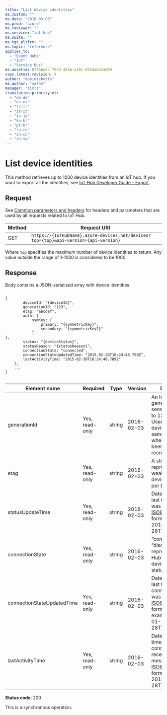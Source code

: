 ```yaml
---
title: "List device identities"
ms.custom: ""
ms.date: "2016-03-03"
ms.prod: "azure"
ms.reviewer: ""
ms.service: "iot-hub"
ms.suite: ""
ms.tgt_pltfrm: ""
ms.topic: "reference"
applies_to: 
  - "Event Hubs"
  - "IoT"
  - "Service Bus"
ms.assetid: 8f85baec-7043-484b-a18c-051dab52a069
caps.latest.revision: 9
author: "dominicbetts"
ms.author: "sethm"
manager: "timlt"
translation.priority.mt: 
  - "de-de"
  - "es-es"
  - "fr-fr"
  - "it-it"
  - "ja-jp"
  - "ko-kr"
  - "pt-br"
  - "ru-ru"
  - "zh-cn"
  - "zh-tw"
---
```

# List device identities
This method retrieves up to 1000 device identities from an IoT hub. If you want to export all the identities, see [IoT Hub Developer Guide – Export](https://azure.microsoft.com/documentation/articles/iot-hub-devguide/#importexport).  
  
## Request  
 See [Common parameters and headers](../IoTREST/device-identities-rest.md#bk_common) for headers and parameters that are used by all requests related to IoT Hub.  
  
|Method|Request URI|  
|------------|-----------------|  
|GET|`https://{IoTHubName}.azure-devices.net/devices?top={top}&api-version={api-version}`|  
  
 Where `top` specifies the maximum number of device identities to return. Any value outside the range of 1-1000 is considered to be 1000.  
  
## Response  
 Body contains a JSON-serialized array with device identities.  
  
```  
  
{  
		deviceId: "{deviceId}",  
		generationId: "123",  
		etag: "abcdef",  
		auth: {  
			symKey: {  
				primary: "{symmetricKey}",  
				secondary: "{symmetricKey2}"  
			}  
},  
		status: "{deviceStatus}",  
		statusReason: "{statusReason}",  
		connectionState: "connected",  
		connectionStateUpdatedTime: "2015-02-28T16:24:48.789Z",  
		lastActivityTime: "2015-02-30T16:24:48.789Z"  
	},  
	...  
]  
  
```  
  
|Element name|Required|Type|Version|Description|  
|------------------|--------------|----------|-------------|-----------------|  
|generationId|Yes, read-only|string|2016-02-03|An IoT Hub-generated case-sensitive string (up to 128 char long). Used to distinguish devices with the same device ID when they have been deleted and recreated.|  
|etag|Yes, read-only|string|2016-02-03|A string representing a weak etag for the device identity, as per [RFC7232](https://tools.ietf.org/html/rfc7232).|  
|statusUpdateTime|Yes, read-only|string|2016-02-03|Date and time of last time the status was updated. In [ISO8601](https://en.wikipedia.org/wiki/ISO_8601) datetime format in UTC, e.g. 2015-01-28T16:24:48.789Z|  
|connectionState|Yes, read-only|string|2016-02-03|“connected” or “disconnected”, represents the IoT Hub view of the device connection status.|  
|connectionStateUpdatedTime|Yes, read-only|string|2016-02-03|Date and time of last time the connection state was updated. In [ISO8601](https://en.wikipedia.org/wiki/ISO_8601) datetime format in UTC; for example, 2015-01-28T16:24:48.789Z|  
|lastActivityTime|Yes, read-only|string|2016-02-03|Datetime of last time the device connected, received or sent a message. In [ISO8601](https://en.wikipedia.org/wiki/ISO_8601) datetime format in UTC, e.g. 2015-01-28T16:24:48.789Z|  
  
 **Status code**: 200  
  
 This is a synchronous operation.